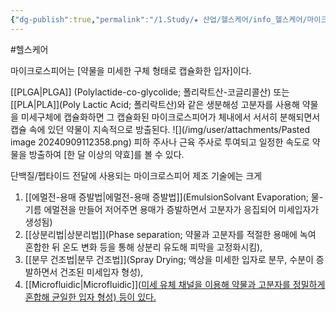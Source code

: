 ```yaml
---
{"dg-publish":true,"permalink":"/1.Study/★ 산업/헬스케어/info_헬스케어/마이크로스피어/","created":"2024-09-09T11:21:41.595+09:00","updated":"2025-06-03T20:07:22.179+09:00"}
---
```


#헬스케어 

마이크로스피어는 [약물을 미세한 구체 형태로 캡슐화한 입자]이다. 

[[PLGA\|PLGA]] (Polylactide-co-glycolide; 폴리락트산-코글리콜산) 또는 [[PLA\|PLA]](Poly Lactic Acid; 폴리락트산)와 같은 생분해성 고분자를 사용해 약물을 미세구체에 캡슐화하면 그 캡슐화된 마이크로스피어가 체내에서 서서히 분해되면서 캡슐 속에 있던 약물이 지속적으로 방출된다. 
![](/img/user/attachments/Pasted image 20240909112358.png)
피하 주사나 근육 주사로 투여되고 일정한 속도로 약물을 방출하여 [한 달 이상의 약효]를 볼 수 있다. 

단백질/펩타이드 전달에 사용되는 마이크로스피어 제조 기술에는 크게 
1) [[에멀전-용매 증발법\|에멀전-용매 증발법]](EmulsionSolvant Evaporation; 물-기름 에멀젼을 만들어 저어주면 용매가 증발하면서 고분자가 응집되어 미세입자가 생성됨)
2) [[상분리법\|상분리법]](Phase separation; 약물과 고분자를 적절한 용매에 녹여 혼합한 뒤 온도 변화 등을 통해 상분리 유도해 피막을 고정화시킴), 
3) [[분무 건조법\|분무 건조법]](Spray Drying; 액상을 미세한 입자로 분무, 수분이 증발하면서 건조된 미세입자 형성), 
4) [[Microfluidic\|Microfluidic]]([미세 유체 채널을 이용해 약물과 고분자를 정밀하게 혼합해 균일한 입자 형성) 등이 있다.](9.9_모두가%20기다린%20마법의%20약.pdf#page=28&selection=112,0,357,1&color=yellow)